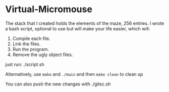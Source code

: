 # Virtual-Micromouse

The stack that I created holds the elements of the maze, 256 entries.
I wrote a bash script, optional to use but will make your life easier, which will:
1) Compile each file.
2) Link the files.
3) Run the program.
4) Remove the ugly object files.

just run: ./script.sh

Alternatively, use ```make``` and ```./main``` and then ```make clean``` to clean up

You can also push the new changes with ./gitsc.sh